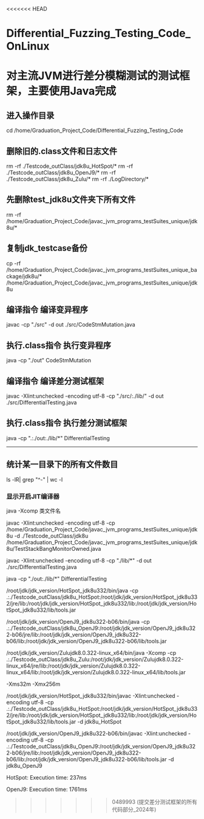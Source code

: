 <<<<<<< HEAD
# Differential_Fuzzing_Testing_Code_OnLinux
对主流JVM进行差分模糊测试的测试框架，主要使用Java完成
=======
## 进入操作目录
cd /home/Graduation_Project_Code/Differential_Fuzzing_Testing_Code

## 删除旧的.class文件和日志文件
rm -rf ./Testcode_outClass/jdk8u_HotSpot/*
rm -rf ./Testcode_outClass/jdk8u_OpenJ9/*
rm -rf ./Testcode_outClass/jdk8u_Zulu/*
rm -rf ./LogDirectory/*

## 先删除test_jdk8u文件夹下所有文件
rm -rf /home/Graduation_Project_Code/javac_jvm_programs_testSuites_unique/jdk8u/*

## 复制jdk_testcase备份
cp -rf /home/Graduation_Project_Code/javac_jvm_programs_testSuites_unique_backage/jdk8u/* /home/Graduation_Project_Code/javac_jvm_programs_testSuites_unique/jdk8u


## 编译指令 编译变异程序
javac -cp "./src" -d out ./src/CodeStmMutation.java

## 执行.class指令 执行变异程序
java -cp "./out" CodeStmMutation

## 编译指令 编译差分测试框架
javac -Xlint:unchecked -encoding utf-8 -cp "./src/:./lib/" -d out ./src/DifferentialTesting.java

## 执行.class指令 执行差分测试框架
java -cp ".:./out:./lib/*" DifferentialTesting

----------
## 统计某一目录下的所有文件数目
ls -lR| grep "^-" | wc -l

### 显示开启JIT编译器
java -Xcomp 类文件名


javac -Xlint:unchecked -encoding utf-8 -cp /home/Graduation_Project_Code/javac_jvm_programs_testSuites_unique/jdk8u -d ./Testcode_outClass/jdk8u /home/Graduation_Project_Code/javac_jvm_programs_testSuites_unique/jdk8u/TestStackBangMonitorOwned.java

javac -Xlint:unchecked -encoding utf-8 -cp "./lib/*" -d out ./src/DifferentialTesting.java

java -cp "./out:./lib/*" DifferentialTesting


/root/jdk/jdk_version/HotSpot_jdk8u332/bin/java -cp .:./Testcode_outClass/jdk8u_HotSpot:/root/jdk/jdk_version/HotSpot_jdk8u332/jre/lib:/root/jdk/jdk_version/HotSpot_jdk8u332/lib:/root/jdk/jdk_version/HotSpot_jdk8u332/lib/tools.jar 

/root/jdk/jdk_version/OpenJ9_jdk8u322-b06/bin/java  -cp .:./Testcode_outClass/jdk8u_OpenJ9:/root/jdk/jdk_version/OpenJ9_jdk8u322-b06/jre/lib:/root/jdk/jdk_version/OpenJ9_jdk8u322-b06/lib:/root/jdk/jdk_version/OpenJ9_jdk8u322-b06/lib/tools.jar 

/root/jdk/jdk_version/Zulujdk8.0.322-linux_x64/bin/java -Xcomp -cp .:./Testcode_outClass/jdk8u_Zulu:/root/jdk/jdk_version/Zulujdk8.0.322-linux_x64/jre/lib:/root/jdk/jdk_version/Zulujdk8.0.322-linux_x64/lib:/root/jdk/jdk_version/Zulujdk8.0.322-linux_x64/lib/tools.jar 

-Xms32m -Xmx256m

/root/jdk/jdk_version/HotSpot_jdk8u332/bin/javac -Xlint:unchecked -encoding utf-8 -cp .:./Testcode_outClass/jdk8u_HotSpot:/root/jdk/jdk_version/HotSpot_jdk8u332/jre/lib:/root/jdk/jdk_version/HotSpot_jdk8u332/lib:/root/jdk/jdk_version/HotSpot_jdk8u332/lib/tools.jar -d jdk8u_HotSpot


/root/jdk/jdk_version/OpenJ9_jdk8u322-b06/bin/javac -Xlint:unchecked -encoding utf-8 -cp .:./Testcode_outClass/jdk8u_OpenJ9:/root/jdk/jdk_version/OpenJ9_jdk8u322-b06/jre/lib:/root/jdk/jdk_version/OpenJ9_jdk8u322-b06/lib:/root/jdk/jdk_version/OpenJ9_jdk8u322-b06/lib/tools.jar -d jdk8u_OpenJ9

HotSpot:
Execution time: 237ms

OpenJ9:
Execution time: 1761ms
>>>>>>> 0489993 (提交差分测试框架的所有代码部分_2024年)
